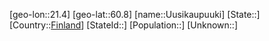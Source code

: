 ﻿---
location: [60.8,21.4]
type: City
tags:
- geo/City


SpocWebEntityId: 35152
isDeleted: false
confidential: public

---
[geo-lon::21.4]
[geo-lat::60.8]
[name::Uusikaupuuki]
[State::]
[Country::[Finland](geo/Continent/Europe/Finland.md)]
[StateId::]
[Population::]
[Unknown::]

